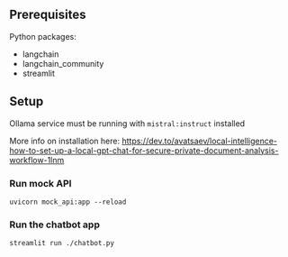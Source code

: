 ## Prerequisites

Python packages:

- langchain
- langchain_community
- streamlit

## Setup

Ollama service must be running with `mistral:instruct` installed

More info on installation here: https://dev.to/avatsaev/local-intelligence-how-to-set-up-a-local-gpt-chat-for-secure-private-document-analysis-workflow-1lnm

### Run mock API

`uvicorn mock_api:app --reload`

### Run the chatbot app

`streamlit run ./chatbot.py`

